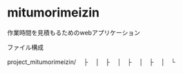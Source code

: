 # mitumorimeizin
作業時間を見積もるためのwebアプリケーション

ファイル構成

project_mitumorimeizin/
　├ 
　│　├ 
　│　├ 
　│　├ 
　│　└ 



